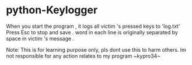 # python-Keylogger
When you start the program  , it logs all victim 's pressed keys to 'log.txt'  
Press Esc to stop and save .
word in each line is originally separated by space in victim 's message .

Note: This is for learning purpose only, pls dont use this to harm others. Im not responsible for any action relates to my program
~kypro34~
